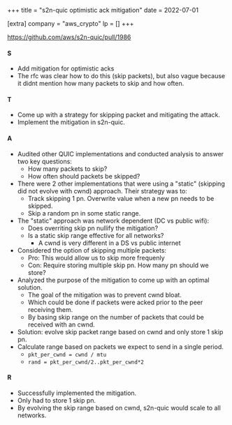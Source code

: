 +++
title = "s2n-quic optimistic ack mitigation"
date = 2022-07-01

[extra]
company = "aws_crypto"
lp = []
+++

https://github.com/aws/s2n-quic/pull/1986

#### S
- Add mitigation for optimistic acks
- The rfc was clear how to do this (skip packets), but also vague because it didnt mention how many packets to skip and how often.

#### T
- Come up with a strategy for skipping packet and mitigating the attack.
- Implement the mitigation in s2n-quic.

#### A
- Audited other QUIC implementations and conducted analysis to answer two key questions:
  - How many packets to skip?
  - How often should packets be skipped?
- There were 2 other implementations that were using a "static" (skipping did not evolve with cwnd)
  approach. Their strategy was to:
  - Track skipping 1 pn. Overwrite value when a new pn needs to be skipped.
  - Skip a random pn in some static range.
- The "static" approach was network dependent (DC vs public wifi):
  - Does overriting skip pn nullify the mitigation?
  - Is a static skip range effective for all networks?
    - A cwnd is very different in a DS vs public internet
- Considered the option of skipping multiple packets:
  - Pro: This would allow us to skip more frequenly
  - Con: Require storing multiple skip pn. How many pn should we store?
- Analyzed the purpose of the mitigation to come up with an optimal solution.
  - The goal of the mitigation was to prevent cwnd bloat.
  - Which could be done if packets were acked prior to the peer receiving them.
  - By basing skip range on the number of packets that could be received with an cwnd.
- Solution: evolve skip packet range based on cwnd and only store 1 skip pn.
- Calculate range based on packets we expect to send in a single period.
  - `pkt_per_cwnd = cwnd / mtu`
  - `rand = pkt_per_cwnd/2..pkt_per_cwnd*2`

#### R
- Successfully implemented the mitigation.
- Only had to store 1 skip pn.
- By evolving the skip range based on cwnd, s2n-quic would scale to all networks.
